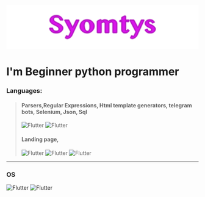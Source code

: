 ![Syomtys](https://github.com/Syomtys/Syomtys/blob/main/syomtys.png)


# I'm Beginner python programmer

### Languages:
> #### Parsers,Regular Expressions, Html template generators, telegram bots, Selenium, Json, Sql
> ![Flutter](https://img.shields.io/badge/-PyCharm-ededed?style=for-the-badge&logo=PyCharm&logoColor=121212)
> ![Flutter](https://img.shields.io/badge/-Python-ededed?style=for-the-badge&logo=python&logoColor=121212)
>
> #### Landing page,
> ![Flutter](https://img.shields.io/badge/-HTML-ededed?style=for-the-badge&logo=HTML5&logoColor=121212)
> ![Flutter](https://img.shields.io/badge/-CSS-ededed?style=for-the-badge&logo=CSS3&logoColor=121212)
> ![Flutter](https://img.shields.io/badge/-JavaScript-ededed?style=for-the-badge&logo=JavaScript&logoColor=121212)
***
### OS

![Flutter](https://img.shields.io/badge/-macOS-ededed?style=for-the-badge&logo=macOS&logoColor=121212)
![Flutter](https://img.shields.io/badge/-Windows-ededed?style=for-the-badge&logo=Windows&logoColor=121212)



